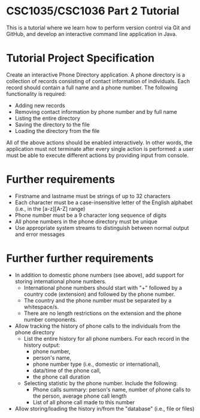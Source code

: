 # CSC1035/CSC1036 Part 2 Tutorial

This is a tutorial where we learn how to perform version control via Git and GitHub,
and develop an interactive command line application in Java.

# Tutorial Project Specification

Create an interactive Phone Directory application.
A phone directory is a collection of records consisting of contact
information of individuals. Each record should contain a full name
and a phone number. The following functionality is required:
- Adding new records
- Removing contact information by phone number and by full name
- Listing the entire directory
- Saving the directory to the file
- Loading the directory from the file

All of the above actions should be enabled interactively.
In other words, the application must not terminate after every single
action is performed: a user must be able to execute different actions
by providing input from console.

# Further requirements

- Firstname and lastname must be strings of up to 32 characters
- Each character must be a case-insensitive letter of the English alphabet (i.e., in the [a-z][A-Z] range)
- Phone number must be a 9 character long sequence of digits
- All phone numbers in the phone directory must be unique
- Use appropriate system streams to distinguish between normal output and error messages

# Further further requirements

- In addition to domestic phone numbers (see above), add support for storing international phone numbers.
  - International phone numbers should start with "+" followed by a country code (extension) and followed by the phone number.
  - The country and the phone number must be separated by a whitespace/s.
  - There are no length restrictions on the extension and the phone number components.
- Allow tracking the history of phone calls to the individuals from the phone directory
  - List the entire history for all phone numbers. For each record in the history output: 
    - phone number, 
    - person's name, 
    - phone number type (i.e., domestic or international), 
    - data/time of the phone call,
    - the phone call duration
  - Selecting statistic by the phone number. Include the following:
    - Phone calls summary: person's name, number of phone calls to the person, average phone call length
    - List of all phone call made to this number
- Allow storing/loading the history in/from the "database" (i.e., file or files)
